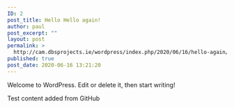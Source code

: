 ```yaml
---
ID: 2
post_title: Hello Hello again!
author: paul
post_excerpt: ""
layout: post
permalink: >
  http://cam.dbsprojects.ie/wordpress/index.php/2020/06/16/hello-again/
published: true
post_date: 2020-06-16 13:21:20
---
```

<!-- wp:paragraph -->
<p>Welcome to WordPress. Edit or delete it, then start writing!</p>
<!-- /wp:paragraph -->

<!-- wp:paragraph -->
<p></p>
<!-- /wp:paragraph -->

<!-- wp:paragraph -->
<p>Test content added from GitHub</p>
<!-- /wp:paragraph -->
